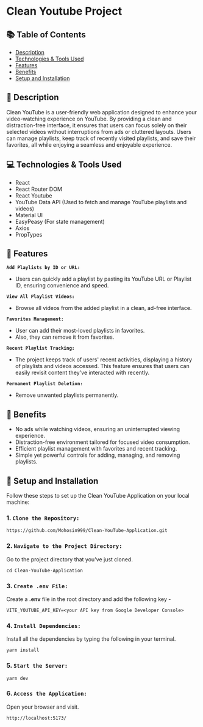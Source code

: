 # Clean Youtube Project

## 📚 Table of Contents

- [Description](#-description)
- [Technologies & Tools Used](#-technologies-&-tools-used)
- [Features](#-features)
- [Benefits](#-benefits)
- [Setup and Installation](#-setup-and-installation)

## 📖 Description

Clean YouTube is a user-friendly web application designed to enhance your video-watching experience on YouTube. By providing a clean and distraction-free interface, it ensures that users can focus solely on their selected videos without interruptions from ads or cluttered layouts. Users can manage playlists, keep track of recently visited playlists, and save their favorites, all while enjoying a seamless and enjoyable experience.

## 💻 Technologies & Tools Used

- React
- React Router DOM
- React Youtube
- YouTube Data API (Used to fetch and manage YouTube playlists and videos)
- Material UI
- EasyPeasy (For state management)
- Axios
- PropTypes

## 🔆 Features

**`Add Playlists by ID or URL:`**

- Users can quickly add a playlist by pasting its YouTube URL or Playlist ID, ensuring convenience and speed.

**`View All Playlist Videos:`**

- Browse all videos from the added playlist in a clean, ad-free interface.

**`Favorites Management:`**

- User can add their most-loved playlists in favorites.
- Also, they can remove it from favorites.

**`Recent Playlist Tracking:`**

- The project keeps track of users' recent activities, displaying a history of playlists and videos accessed. This feature ensures that users can easily revisit content they've interacted with recently.

**`Permanent Playlist Deletion:`**

- Remove unwanted playlists permanently.

## 💬 Benefits

- No ads while watching videos, ensuring an uninterrupted viewing experience.
- Distraction-free environment tailored for focused video consumption.
- Efficient playlist management with favorites and recent tracking.
- Simple yet powerful controls for adding, managing, and removing playlists.

## 🚀 Setup and Installation

Follow these steps to set up the Clean YouTube Application on your local machine:

### 1. `Clone the Repository:`

```
https://github.com/Mohosin999/Clean-YouTube-Application.git
```

### 2. `Navigate to the Project Directory:`

Go to the project directory that you've just cloned.

```
cd Clean-YouTube-Application
```

### 3. `Create .env File:`

Create a **.env** file in the root directory and add the following key -

```
VITE_YOUTUBE_API_KEY=<your API key from Google Developer Console>
```

### 4. `Install Dependencies:`

Install all the dependencies by typing the following in your terminal.

```
yarn install
```

### 5. `Start the Server:`

```
yarn dev
```

### 6. `Access the Application:`

Open your browser and visit.

```
http://localhost:5173/
```
